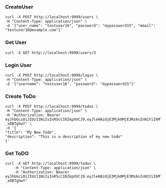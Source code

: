 
### CreateUser


    curl -X POST http://localhost:9999/users \
    -H "Content-Type: application/json" \
    -d '{"user_name": "testuser16", "password": "mypassword15", "email": "testuser16@example.com"}'


### Get User

    curl -X GET http://localhost:9999/users/3

### Login User

    curl -X POST http://localhost:9999/login \
    -H "Content-Type: application/json" \
    -d '{"username": "testuser16", "password": "mypassword15"}'

### Create ToDo

    curl -X POST http://localhost:9999/todos \
    -H "Content-Type: application/json" \
    -H "Authorization: Bearer eyJhbGciOiJIUzI1NiIsInR5cCI6IkpXVCJ9.eyJleHAiOjE3Mjk0MjE3MzAsInN1YiI6MTd9.YCXldEymIbglOe6___TaxFLu7NvflDNew-_xOBTghwY" \
    -d '{
    "title": "My New Todo",
    "description": "This is a description of my new todo"
    }'

### Get ToDO
    curl -X GET http://localhost:9999/todos \
        -H "Content-Type: application/json" \
        -H "Authorization: Bearer eyJhbGciOiJIUzI1NiIsInR5cCI6IkpXVCJ9.eyJleHAiOjE3Mjk0MjE3MzAsInN1YiI6MTd9.YCXldEymIbglOe6___TaxFLu7NvflDNew-_xOBTghwY"